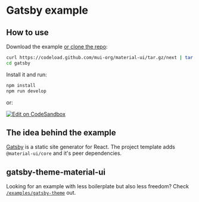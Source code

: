 # Gatsby example

## How to use

Download the example [or clone the repo](https://github.com/mui-org/material-ui):

```sh
curl https://codeload.github.com/mui-org/material-ui/tar.gz/next | tar -xz --strip=2  material-ui-next/examples/gatsby
cd gatsby
```

Install it and run:

```sh
npm install
npm run develop
```

or:

[![Edit on CodeSandbox](https://codesandbox.io/static/img/play-codesandbox.svg)](https://codesandbox.io/s/github/mui-org/material-ui/tree/master/examples/gatsby)

## The idea behind the example

[Gatsby](https://github.com/gatsbyjs/gatsby) is a static site generator for React. The project template adds `@material-ui/core` and it's peer dependencies.

## gatsby-theme-material-ui

Looking for an example with less boilerplate but also less freedom?
Check [`/examples/gatsby-theme`](https://github.com/mui-org/material-ui/tree/next/examples/gatsby-theme) out.
